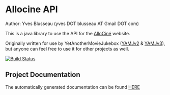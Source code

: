 Allocine API
============

Author: Yves Blusseau (yves DOT blusseau AT Gmail DOT com)

This is a java library to use the API for the [AlloCiné](http://www.allocine.fr/) website.

Originally written for use by YetAnotherMovieJukebox ([YAMJv2](https://github.com/YAMJ/yamj-v2) & [YAMJv3](https://github.com/YAMJ/yamj-v3)), but anyone can feel free to use it for other projects as well.

[![Build Status](http://jenkins.omertron.com/job/API-Allocine/badge/icon)](http://jenkins.omertron.com/job/API-Allocine)

Project Documentation
---------------------
The automatically generated documentation can be found [HERE](http://yamj.github.com/api-allocine/)
